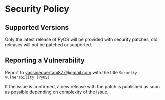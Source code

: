 # Security Policy

## Supported Versions

Only the latest release of PyOS will be provided with security patches, old releases will not be patched or supported.

## Reporting a Vulnerability

Report to yassineouertani877@gmail.com with the title `Security vulnerability (PyOS)`

If the issue is confirmed, a new release with the patch is published as soon as possible depending on complexity of the issue.